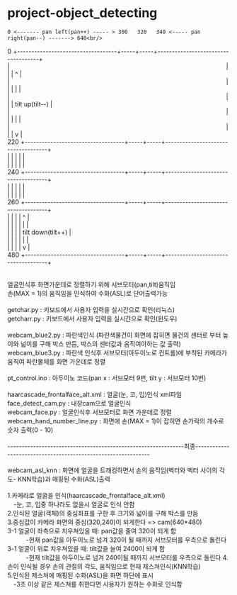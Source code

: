 # project-object_detecting

    0 <------- pan left(pan++) ----- > 300   320   340 <----- pan right(pan--) -------> 640<br/>
  0 +-----------------------------------+-----+-----+------------------------------------+<br/>
    |                                   |     |     |                ^                   | <br/>
    |                                   |     |     |                |                   | <br/>
    |                                   |     |     |          tilt up(tilt--)           | <br/>
    |                                   |     |     |                |                   | <br/>
    |                                   |     |     |                v                   | <br/>
220 +-----------------------------------+-----+-----+------------------------------------+ <br/>
    |                                   |     |     |                                    | <br/>
    |                                   |     |     |                                    |  <br/>
240 +-----------------------------------+-----+-----+------------------------------------+ <br/>
    |                                   |     |     |                                    | <br/>
    |                                   |     |     |                                    |  <br/>
260 +-----------------------------------+-----+-----+------------------------------------+ <br/>
    |                                   |     |     |                ^                   | <br/>
    |                                   |     |     |                |                   | <br/>
    |                                   |     |     |          tilt down(tilt++)         | <br/>
    |                                   |     |     |                |                   | <br/>
    |                                   |     |     |                v                   | <br/>
480 +-----------------------------------+-----+-----+------------------------------------+ <br/>

<br/>
얼굴인식후 화면가운데로 정렬하기 위해 서브모터(pan,tilt)움직임<br/>
손(MAX = 1)의 움직임을 인식하여 수화(ASL)로 단어출력가능<br/>
<br/>
getchar.py : 키보드에서 사용자 입력을 실시간으로 확인(리눅스)<br/>
getcharr.py : 키보드에서 사용자 입력을 실시간으로 확인(윈도우)<br/>
<br/>
webcam_blue2.py : 파란색인식 (파란색물건이 화면에 잡히면 물건의 센터로 부터 높이와 넒이를 구해 박스 만듬, 박스의 센터값과 움직여야하는 값 출력)<br/>
webcam_blue3.py : 파란색 인식후 서브모터(아두이노로 컨트롤)에 부착된 카메라가 움직여 파란물체를 화면 가운데로 정렬<br/>
<br/>
pt_control.ino : 아두이노 코드(pan x : 서브모터 9번, tilt y : 서브모터 10번)<br/>
<br/>
haarcascade_frontalface_alt.xml : 얼굴(눈, 코, 입)인식 xml파일<br/>
face_detect_cam.py : 내장cam으로 얼굴인식<br/>
webcam_face.py : 얼굴인식후 서브모터로 화면 가운데로 정렬<br/>
webcam_hand_number_line.py : 화면에 손(MAX = 1)이 잡히면 손가락의 개수로 숫자 출력(0 - 10)<br/> 
<br/>
--------------------------------------------------------------최종--------------------------------------------------------------<br/>
<br/>
webcam_asl_knn : 화면에 얼굴을 트래킹하면서 손의 움직임(벡터와 벡터 사이의 각도- KNN학습)과 매핑된 수화(ASL)출력<br/>
<br/>
1.카메라로 얼굴을 인식(haarcascade_frontalface_alt.xml)<br/>
 -눈, 코, 입중 하나라도 없을시 얼굴로 인식 안함<br/>
2.인식된 얼굴(객체)의 중심좌표를 구한 후 크기와 넓이를 구해 박스를 만듬<br/>
3.중심값이 카메라 화면의 중심(320,240)이 되게한다 => cam(640*480)<br/>
3-1 얼굴이 좌측으로 치우쳐있을 때: pan값을 줄여 320이 되게 함<br/>
   -현재 pan값을 아두이노로 넘겨 320이 될 때까지 서브모터를 우측으로 돌린다<br/>
3-1 얼굴이 위로 치우쳐있을 때: tilt값을 늘여 2400이 되게 함<br/>
   -현재 tilt값을 아두이노로 넘겨 240이될 때까지 서브모터를 우측으로 돌린다  
4.손이 인식될 경우 손의 관절의 각도, 움직임으로 현재 제스쳐인식(KNN학습)<br/>
5.인식된 제스쳐에 매핑된 수화(ASL)을 화면 하단에 표시<br/>
 -3초 이상 같은 제스쳐를 취한다면 사용자가 원하는 수화로 인식함<br/>


